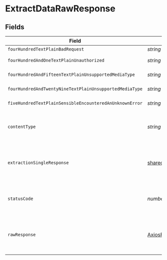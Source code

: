 # ExtractDataRawResponse


## Fields

| Field                                                                              | Type                                                                               | Required                                                                           | Description                                                                        |
| ---------------------------------------------------------------------------------- | ---------------------------------------------------------------------------------- | ---------------------------------------------------------------------------------- | ---------------------------------------------------------------------------------- |
| `fourHundredTextPlainBadRequest`                                                   | *string*                                                                           | :heavy_minus_sign:                                                                 | Bad Request                                                                        |
| `fourHundredAndOneTextPlainUnauthorized`                                           | *string*                                                                           | :heavy_minus_sign:                                                                 | Not authorized                                                                     |
| `fourHundredAndFifteenTextPlainUnsupportedMediaType`                               | *string*                                                                           | :heavy_minus_sign:                                                                 | Unsupported Media Type                                                             |
| `fourHundredAndTwentyNineTextPlainUnsupportedMediaType`                            | *string*                                                                           | :heavy_minus_sign:                                                                 | Too Many Requests                                                                  |
| `fiveHundredTextPlainSensibleEncounteredAnUnknownError`                            | *string*                                                                           | :heavy_minus_sign:                                                                 | Internal Server Error                                                              |
| `contentType`                                                                      | *string*                                                                           | :heavy_check_mark:                                                                 | HTTP response content type for this operation                                      |
| `extractionSingleResponse`                                                         | [shared.ExtractionSingleResponse](../../models/shared/extractionsingleresponse.md) | :heavy_minus_sign:                                                                 | The structured data extracted from the document.<br/>                              |
| `statusCode`                                                                       | *number*                                                                           | :heavy_check_mark:                                                                 | HTTP response status code for this operation                                       |
| `rawResponse`                                                                      | [AxiosResponse](https://axios-http.com/docs/res_schema)                            | :heavy_minus_sign:                                                                 | Raw HTTP response; suitable for custom response parsing                            |